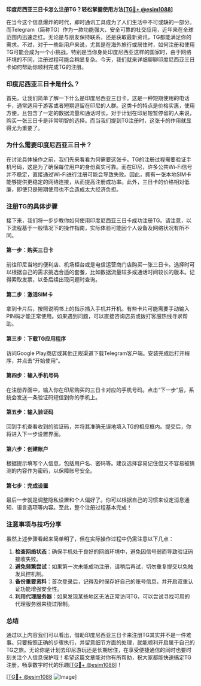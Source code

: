 **印度尼西亚三日卡怎么注册TG？轻松掌握使用方法[[TG💪+ @esim1088](https://t.me/s/esim1088)]**

在当今这个信息爆炸的时代，即时通讯工具成为了人们生活中不可或缺的一部分。而Telegram（简称TG）作为一款功能强大、安全可靠的社交应用，近年来在全球范围内迅速走红。无论是与朋友保持联系，还是获取最新资讯，TG都能满足你的需求。不过，对于一些新用户来说，尤其是在海外旅行或居住时，如何注册和使用TG可能会成为一个小挑战。特别是当你身处印度尼西亚这样的国家时，由于网络环境的不同，注册过程可能会稍显复杂。今天，我们就来详细聊聊印度尼西亚三日卡如何帮助你顺利完成TG的注册。

### 印度尼西亚三日卡是什么？

首先，让我们简单了解一下什么是印度尼西亚三日卡。这是一种短期使用的电话卡，通常适用于游客或者短期逗留在印尼的人群。这类卡的特点是价格实惠，使用方便，且包含了一定的数据流量和通话时长。对于计划在印尼短暂停留的人来说，购买一张三日卡是非常明智的选择。而当我们提到TG注册时，这张卡的作用就显得尤为重要了。

### 为什么需要印度尼西亚三日卡？

在讨论具体操作之前，我们先来看看为何需要这张卡。TG的注册过程需要验证手机号码，这是为了确保每位用户的身份真实可靠。而在印尼，许多公共Wi-Fi信号并不稳定，直接通过Wi-Fi进行注册可能会导致失败。因此，拥有一张本地SIM卡能够提供更稳定的网络连接，从而提高注册成功率。此外，三日卡的价格相对低廉，即使只是短期使用也不会造成太大经济负担。

### 注册TG的具体步骤

接下来，我们将一步步教你如何使用印度尼西亚三日卡成功注册TG。请注意，以下流程基于一般情况下的操作指南，实际体验可能因个人设备及网络状况有所不同。

#### 第一步：购买三日卡
前往印尼当地的便利店、机场柜台或是电信运营商门店购买一张三日卡。选择时可以根据自己的需求挑选合适的套餐，比如数据流量较多或通话时间较长的版本。记得索取发票，以备后续出现问题时查询。

#### 第二步：激活SIM卡
拿到卡片后，按照说明书上的指示插入手机并开机。有些卡片可能需要手动输入PIN码才能正常使用。如果遇到问题，可以直接咨询店员或拨打客服热线寻求帮助。

#### 第三步：下载TG应用程序
访问Google Play商店或其他正规渠道下载Telegram客户端。安装完成后打开程序，并点击“开始使用”。

#### 第四步：输入手机号码
在注册界面中，输入你在印尼购买的三日卡对应的手机号码。点击“下一步”后，系统会发送一条验证码短信到你的手机上。

#### 第五步：输入验证码
回到手机查看收到的验证码，并将其准确无误地填入TG的相应框内。提交后，你将进入下一步设置界面。

#### 第六步：创建账户
根据提示填写个人信息，包括用户名、密码等。建议选择容易记住但又不容易被猜测的内容作为密码，以保障账号安全。

#### 第七步：完成设置
最后一步就是调整隐私设置和个人偏好了。你可以根据自己的习惯来设定消息通知、语言选项等内容。至此，整个注册过程基本完成！

### 注意事项与技巧分享

虽然上述步骤看起来简单明了，但在实际操作过程中仍需注意以下几点：

1. **检查网络状态**：确保手机处于良好的网络环境中，避免因信号弱而导致验证码接收失败。
2. **避免频繁尝试**：如果第一次未能成功注册，请稍后再试，切勿重复提交以免触发风控机制。
3. **备份重要资料**：首次登录后，记得及时保存好自己的账号信息，并开启双重认证功能增强安全性。
4. **利用代理服务器**：如果发现某些地区无法正常访问TG，可以尝试寻找可用的代理服务器来绕过限制。

### 总结

通过以上内容我们可以看出，借助印度尼西亚三日卡来注册TG其实并不是一件难事。只要按照正确的步骤执行，并留意细节方面的处理，就能顺利开启属于自己的TG之旅。无论你是计划去印尼游玩还是长期居住，在享受便捷通信的同时也要时刻关注个人信息保护哦！希望这篇文章能对你有所帮助，祝大家都能快速搞定TG注册，畅享数字时代的乐趣[[TG💪+ @esim1088](https://t.me/s/esim1088)]！

[[TG💪+ @esim1088](https://t.me/s/esim1088) ![Image](https://i.postimg.cc/4NQfJmqS/Snipaste-2025-05-13-00-14-12.png)]